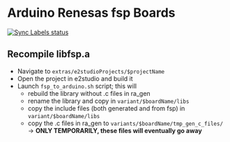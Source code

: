 # Arduino Renesas fsp Boards

[![Sync Labels status](https://github.com/arduino/ArduinoCore-renesas/actions/workflows/sync-labels.yml/badge.svg)](https://github.com/arduino/ArduinoCore-renesas/actions/workflows/sync-labels.yml)

## Recompile libfsp.a
* Navigate to `extras/e2studioProjects/$projectName`
* Open the project in e2studio and build it
* Launch `fsp_to_arduino.sh` script; this will
  * rebuild the library without .c files in ra_gen
  * rename the library and copy in `variant/$boardName/libs`
  * copy the include files (both generated and from fsp) in `variant/$boardName/libs`
  * copy the .c files in ra_gen to `variants/$boardName/tmp_gen_c_files/` -> **ONLY TEMPORARILY, these files will eventually go away**
